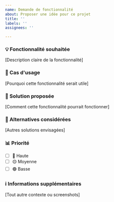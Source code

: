 ```yaml
---
name: Demande de fonctionnalité
about: Proposer une idée pour ce projet
title: ''
labels: ''
assignees: ''

---
```


### 💡 Fonctionnalité souhaitée
[Description claire de la fonctionnalité]

### 🎯 Cas d'usage
[Pourquoi cette fonctionnalité serait utile]

### 💭 Solution proposée
[Comment cette fonctionnalité pourrait fonctionner]

### 🔄 Alternatives considérées
[Autres solutions envisagées]

### 📊 Priorité
- [ ] 🔴 Haute
- [ ] 🟡 Moyenne
- [ ] 🟢 Basse

### ℹ️ Informations supplémentaires
[Tout autre contexte ou screenshots]
